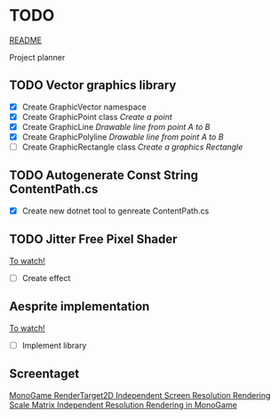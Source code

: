 # TODO

[README](../README.md)

Project planner

## TODO Vector graphics library

- [x] Create GraphicVector namespace
- [x] Create GraphicPoint class _Create a point_
- [x] Create GraphicLine _Drawable line from point A to B_
- [x] Create GraphicPolyline _Drawable line from point A to B_
- [ ] Create GraphicRectangle class _Create a graphics Rectangle_

## TODO Autogenerate Const String ContentPath.cs

- [x] Create new dotnet tool to genreate ContentPath.cs

## TODO Jitter Free Pixel Shader

[To watch!](https://www.youtube.com/watch?v=bfhKKSeHCKI)

- [ ] Create effect

## Aesprite implementation

[To watch!](https://www.youtube.com/watch?v=147PVZRJCLI)

- [ ] Implement library

##  Screentaget

[MonoGame RenderTarget2D Independent Screen Resolution Rendering](https://www.youtube.com/watch?v=Zla4q0Z6Zwc&t)
[Scale Matrix Independent Resolution Rendering in MonoGame](https://www.youtube.com/watch?v=BVSSQKlYipo)
